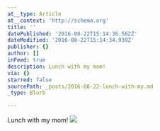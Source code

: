 ```yaml
---
at__type: Article
at__context: 'http://schema.org'
title: ''
datePublished: '2016-08-22T15:14:36.562Z'
dateModified: '2016-08-22T15:14:34.939Z'
publisher: {}
author: []
inFeed: true
description: Lunch with my mom!
via: {}
starred: false
sourcePath: _posts/2016-08-22-lunch-with-my.md
_type: Blurb

---
```

Lunch with my mom!
![](https://the-grid-user-content.s3-us-west-2.amazonaws.com/ace4496d-e542-4f71-81a8-2277824394c7.jpg)